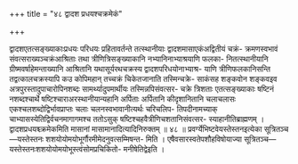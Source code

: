 +++
title = "४८ द्वादश प्रधयश्चक्रमेकं"

+++

द्वादशएतत्सङ्ख्याकाःप्रधयः परिधयः प्रहितावर्तन्ते तत्स्थानीयाः द्वादशमासाएकंअद्वितीयं चक्रं- क्रमणस्वभावं संवत्सराख्यञ्चक्रंआश्रिताः तथा त्रीणित्रिसङ्ख्याकानि नभ्यानिनाभ्याश्रयाणि फलका- नितत्स्थानीयानि ग्रीष्मवर्षाहेमन्ताख्यानि आश्रितानि यथासूर्यरथचक्रस्य द्वादशपरिधयोनाभ्याश्र- याणि त्रीणिफलकानिसन्ति तद्वत्कालचक्रस्यापि कउ कोपिमहान् तच्चक्रं चिकेतजानाति तस्मिन्चक्रे- साकंसह शङ्कवोन शङ्कवइव अत्रपुरस्तादुपाचारोपिनशब्दः सामर्थ्यादुपमार्थीयः तस्मिन्नपिसंवत्सर- चक्रे त्रिशताः एतत्सङ्ख्याकाः षष्टिनं नशब्दश्चार्थे षष्टिश्चाराअरस्थानीयान्यहानि अर्पिताः अर्पितानि कीदृशानितानि चलाचलासः एकश्चलशब्दोद्विर्भावप्राप्तः चलाः चलनस्वभावानीत्यर्थः चरिचलिप- तिपदीनामच्याक् चाभ्यासस्येतिद्विर्वचनमागागमश्च ततोऽसुक् षष्टिश्चहवैत्रीणिचशतानिसंवत्सर- स्याहानीतिब्राह्मणम् । द्वादशप्रधयश्च्क्रमेकमिति मासानां मासामानादित्यादिनिरुक्तम् ॥ ४८ ॥ प्रवर्ग्येभिष्टवेयस्तेस्तनइत्येका सूत्रितञ्च—यस्तेस्तनः शशयोयोमयोभूर्गौरमीमेदनुवत्सम्मिषन्त- मिति । एषैवसारस्वतेपशौहविषोयाज्या सूत्रितञ्च—यस्तेस्तनःशशयोयोमयोभूस्त्वंसोमप्रचिकितो- मनीषेतिद्वेइति ।